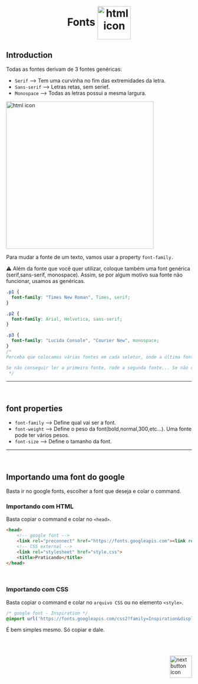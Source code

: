 <h1 align="center">
    Fonts
    <img src="https://cdn-icons-png.flaticon.com/512/8048/8048843.png" alt="html icon" width="90px" align="center" >
</h1>

## Introduction

Todas as fontes derivam de 3 fontes genéricas:

- `Serif` --> Tem uma curvinha no fim das extremidades da letra.
- `Sans-serif` --> Letras retas, sem serief.
- `Monospace` --> Todas as letras possui a mesma largura.

<img src="https://about.easil.com/wp-content/uploads/blog-graphic-02-800x284.png" alt="html icon" width="400px" align="center">

<br>

Para mudar a fonte de um texto, vamos usar a property `font-family.`

:warning: Além da fonte que você quer utilizar, coloque também uma font genérica (serif,sans-serif, monospace). Assim, se por algum motivo sua fonte não funcionar, usamos as genéricas.

```css
.p1 {
  font-family: "Times New Roman", Times, serif;
}

.p2 {
  font-family: Arial, Helvetica, sans-serif;
}

.p3 {
  font-family: "Lucida Console", "Courier New", monospace;
}
/* 
Perceba que colocamos várias fontes em cada seletor, onde a última fonte é uma fonte genérica.

Se não conseguir ler a primeiro fonte, rode a segunda fonte... Se não conseguir ler, rode a fonte genérica.
 */
```

<hr>
<br>

## font properties

- `font-family` --> Define qual vai ser a font.
- `font-weight` --> Define o peso da font(bold,normal,300,etc...). Uma fonte pode ter vários pesos.
- `font-size` --> Define o tamanho da font.

<hr>
<br>

## Importando uma font do google
Basta ir no google fonts, escolher a font que deseja e colar o command.

### Importando com HTML
Basta copiar o command e colar no `<head>`.
```html
<head>
    <!-- google font -->
    <link rel="preconnect" href="https://fonts.googleapis.com"><link rel="preconnect" href="https://fonts.gstatic.com" crossorigin><link href="https://fonts.googleapis.com/css2?family=Ranga:wght@400;700&display=swap" rel="stylesheet">
    <!-- CSS external -->
    <link rel="stylesheet" href="style.css">
    <title>Praticando</title>
</head>
```

<br>

### Importando com CSS
Basta copiar o command e colar no `arquivo CSS` ou no elemento `<style>`.
```css
/* google font - Inspiration */
@import url('https://fonts.googleapis.com/css2?family=Inspiration&display=swap');

```
É bem simples mesmo. Só copiar e dale.

<br>
<br>

<!-- Next page button-->
[<img src="https://cdn-icons-png.flaticon.com/512/5553/5553581.png" alt="next button icon" width="60px" align="right">](../3.position/position.md)